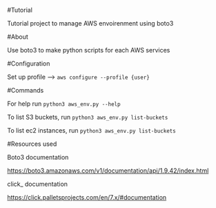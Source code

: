 #Tutorial

Tutorial project to manage AWS envoirenment using boto3


#About 

Use boto3 to make python scripts for each AWS services


#Configuration 

Set up profile -->
        `aws configure --profile {user}`

#Commands

For help run `python3 aws_env.py --help`

To list S3 buckets, run `python3 aws_env.py list-buckets`

To list ec2 instances, run `python3 aws_env.py list-buckets`



#Resources used

Boto3 documentation

https://boto3.amazonaws.com/v1/documentation/api/1.9.42/index.html

click_ documentation

https://click.palletsprojects.com/en/7.x/#documentation